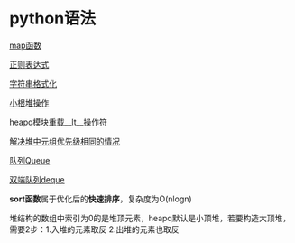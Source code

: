 # python语法

[map函数](https://blog.csdn.net/weixin_43641920/article/details/122111417)

[正则表达式](https://blog.csdn.net/sinat_41752325/article/details/126098045?spm=1001.2014.3001.5506)

[字符串格式化](https://blog.csdn.net/ex_6450/article/details/125031543)

[小根堆操作](https://blog.csdn.net/weixin_43247928/article/details/122501741)

[heapq模块重载__lt__操作符](https://blog.csdn.net/baidu_27643275/article/details/88878612)

[解决堆中元组优先级相同的情况](https://zhuanlan.zhihu.com/p/548036132)

[队列Queue](https://blog.csdn.net/qq_52007481/article/details/125673224)

[双端队列deque](https://blog.csdn.net/zqx951102/article/details/128208737)

**sort函数**属于优化后的**快速排序**，复杂度为O(nlogn)

堆结构的数组中索引为0的是堆顶元素，heapq默认是小顶堆，若要构造大顶堆，需要2步：1.入堆的元素取反 2.出堆的元素也取反

